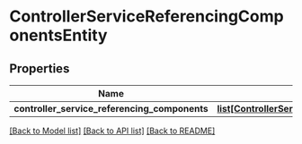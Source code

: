 # ControllerServiceReferencingComponentsEntity

## Properties
Name | Type | Description | Notes
------------ | ------------- | ------------- | -------------
**controller_service_referencing_components** | [**list[ControllerServiceReferencingComponentEntity]**](ControllerServiceReferencingComponentEntity.md) |  | [optional] 

[[Back to Model list]](../README.md#documentation-for-models) [[Back to API list]](../README.md#documentation-for-api-endpoints) [[Back to README]](../README.md)


